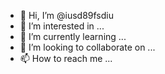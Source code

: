- 👋 Hi, I’m @iusd89fsdiu
- 👀 I’m interested in ...
- 🌱 I’m currently learning ...
- 💞️ I’m looking to collaborate on ...
- 📫 How to reach me ...

<!---
iusd89fsdiu/iusd89fsdiu is a ✨ special ✨ repository because its `README.md` (this file) appears on your GitHub profile.
You can click the Preview link to take a look at your changes.
--->
